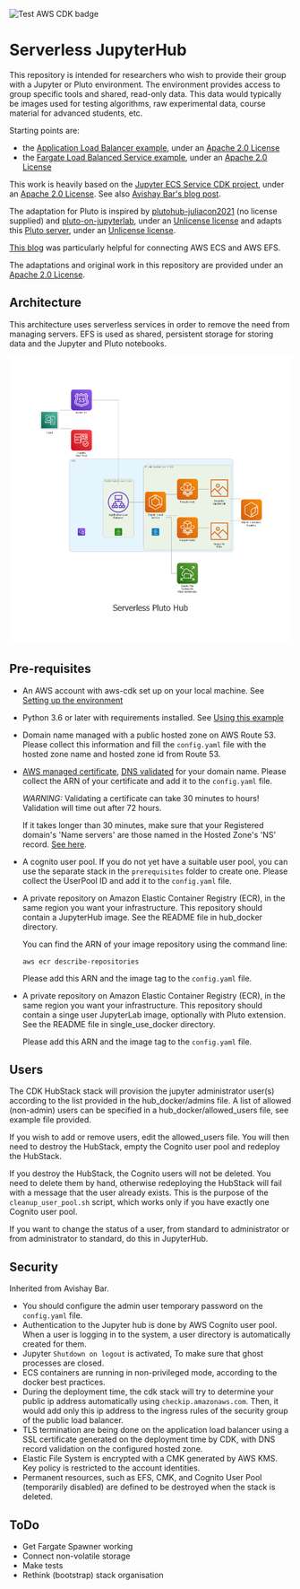 ![Test AWS CDK badge](https://github.com/sebranchett/step-by-step/actions/workflows/run_tests.yml/badge.svg)

# Serverless JupyterHub

This repository is intended for researchers who wish to provide their group with a Jupyter or Pluto environment. The environment provides access to group specific tools and shared, read-only data. This data would typically be images used for testing algorithms, raw experimental data, course material for advanced students, etc.

Starting points are: 
* the [Application Load Balancer example](https://github.com/aws-samples/aws-cdk-examples/tree/master/python/application-load-balancer), under an [Apache 2.0 License](https://github.com/aws-samples/aws-cdk-examples/blob/master/LICENSE)
* the [Fargate Load Balanced Service example](https://github.com/aws-samples/aws-cdk-examples/tree/master/python/ecs/fargate-load-balanced-service), under an [Apache 2.0 License](https://github.com/aws-samples/aws-cdk-examples/blob/master/LICENSE)

This work is heavily based on the [Jupyter ECS Service CDK project](https://github.com/avishayil/jupyter-ecs-service), under an [Apache 2.0 License](https://github.com/sebranchett/serverless-jupyter-python/blob/main/LICENSE). See also [Avishay Bar's blog post](https://avishayil.medium.com/serverless-jupyter-hub-with-aws-fargate-and-cdk-2160154187a1).

The adaptation for Pluto is inspired by [plutohub-juliacon2021](https://github.com/barche/plutohub-juliacon2021) (no license supplied) and [pluto-on-jupyterlab](https://github.com/pankgeorg/pluto-on-jupyterlab), under an [Unlicense license](https://github.com/pankgeorg/pluto-on-jupyterlab/blob/master/LICENSE) and adapts this [Pluto server](https://github.com/fonsp/pluto-on-jupyterlab), under an [Unlicense license](https://github.com/fonsp/pluto-on-jupyterlab/blob/master/LICENSE).

[This blog](https://faun.pub/accessing-efs-as-a-non-root-user-inside-ecs-container-using-efs-access-point-74bcd9eff04f) was particularly helpful for connecting AWS ECS and AWS EFS.

The adaptations and original work in this repository are provided under an [Apache 2.0 License](LICENSE).

## Architecture

This architecture uses serverless services in order to remove the need from managing servers. EFS is used as shared, persistent storage for storing data and the Jupyter and Pluto notebooks.

![Jupyter on ECS Architecture](architecture_diagram/serverless_pluto_hub.png "Jupyter on ECS Architecture")

## Pre-requisites

- An AWS account with aws-cdk set up on your local machine. See [Setting up the environment](https://github.com/sebranchett/ec2-instance-python#setting-up-the-environment)
- Python 3.6 or later with requirements installed. See [Using this example](https://github.com/sebranchett/ec2-instance-python#using-this-example)
- Domain name managed with a public hosted zone on AWS Route 53.
  Please collect this information and fill the `config.yaml` file with the hosted zone name and hosted zone id from Route 53.
- [AWS managed certificate](https://docs.aws.amazon.com/acm/latest/userguide/gs-acm-request-public.html), [DNS validated](https://docs.aws.amazon.com/acm/latest/userguide/dns-validation.html) for your domain name.
  Please collect the ARN of your certificate and add it to the `config.yaml` file.
  
  *WARNING:* Validating a certificate can take 30 minutes to hours! Validation will time out after 72 hours.
  
  If it takes longer than 30 minutes, make sure that your Registered domain's 'Name servers' are those named in the Hosted Zone's 'NS' record. [See here](https://stackoverflow.com/a/68703299/13237339).
- A cognito user pool. If you do not yet have a suitable user pool, you can use the separate stack in the `prerequisites` folder to create one. Please collect the UserPool ID and add it to the `config.yaml` file.
- A private repository on Amazon Elastic Container Registry (ECR), in the same region you want your infrastructure. This repository should contain a JupyterHub image. See the README file in hub_docker directory.

  You can find the ARN of your image repository using the command line:
  ```
  aws ecr describe-repositories
  ```
  Please add this ARN and the image tag to the `config.yaml` file.
- A private repository on Amazon Elastic Container Registry (ECR), in the same region you want your infrastructure. This repository should contain a singe user JupyterLab image, optionally with Pluto extension. See the README file in single_use_docker directory.

  Please add this ARN and the image tag to the `config.yaml` file.

## Users
The CDK HubStack stack will provision the jupyter administrator user(s) according to the list provided in the hub_docker/admins file. A list of allowed (non-admin) users can be specified in a hub_docker/allowed_users file, see example file provided.

If you wish to add or remove users, edit the allowed_users file. You will then need to destroy the HubStack, empty the Cognito user pool and redeploy the HubStack.

If you destroy the HubStack, the Cognito users will not be deleted. You need to delete them by hand, otherwise redeploying the HubStack will fail with a message that the user already exists. This is the purpose of the `cleanup_user_pool.sh` script, which works only if you have exactly one Cognito user pool.

If you want to change the status of a user, from standard to administrator or from administrator to standard, do this in JupyterHub.

## Security

Inherited from Avishay Bar.
- You should configure the admin user temporary password on the `config.yaml` file.
- Authentication to the Jupyter hub is done by AWS Cognito user pool. When a user is logging in to the system, a user directory is automatically created for them.
- Jupyter `Shutdown on logout` is activated, To make sure that ghost processes are closed.
- ECS containers are running in non-privileged mode, according to the docker best practices.
- During the deployment time, the cdk stack will try to determine your public ip address automatically using `checkip.amazonaws.com`.
  Then, it would add only this ip address to the ingress rules of the security group of the public load balancer.
- TLS termination are being done on the application load balancer using a SSL certificate generated on the deployment time by CDK, with DNS record validation on the configured hosted zone.
- Elastic File System is encrypted with a CMK generated by AWS KMS. Key policy is restricted to the account identities.
- Permanent resources, such as EFS, CMK, and Cognito User Pool (temporarily disabled) are defined to be destroyed when the stack is deleted.

## ToDo
- Get Fargate Spawner working
- Connect non-volatile storage
- Make tests
- Rethink (bootstrap) stack organisation
